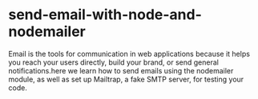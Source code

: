 # send-email-with-node-and-nodemailer
Email is the tools for communication in web applications because it helps you reach your users directly, build your brand, or send general notifications.here we learn how to send emails using the nodemailer module, as well as set up Mailtrap, a fake SMTP server, for testing your code.
